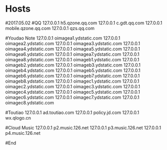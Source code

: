 # Hosts
#2017.05.02
#QQ
127.0.0.1 h5.qzone.qq.com
127.0.0.1 c.gdt.qq.com
127.0.0.1 mobile.qzone.qq.com
127.0.0.1 qzs.qq.com

#Youdao Note
127.0.0.1 oimagea1.ydstatic.com
127.0.0.1 oimagea2.ydstatic.com
127.0.0.1 oimagea3.ydstatic.com
127.0.0.1 oimagea4.ydstatic.com
127.0.0.1 oimagea5.ydstatic.com
127.0.0.1 oimagea6.ydstatic.com
127.0.0.1 oimagea7.ydstatic.com
127.0.0.1 oimagea8.ydstatic.com
127.0.0.1 oimageb1.ydstatic.com
127.0.0.1 oimageb2.ydstatic.com
127.0.0.1 oimageb3.ydstatic.com
127.0.0.1 oimageb4.ydstatic.com
127.0.0.1 oimageb5.ydstatic.com
127.0.0.1 oimageb6.ydstatic.com
127.0.0.1 oimageb7.ydstatic.com
127.0.0.1 oimageb8.ydstatic.com
127.0.0.1 oimagec1.ydstatic.com
127.0.0.1 oimagec2.ydstatic.com
127.0.0.1 oimagec3.ydstatic.com
127.0.0.1 oimagec4.ydstatic.com
127.0.0.1 oimagec5.ydstatic.com
127.0.0.1 oimagec6.ydstatic.com
127.0.0.1 oimagec7.ydstatic.com
127.0.0.1 oimagec8.ydstatic.com

#Toutiao
127.0.0.1 ad.toutiao.com
127.0.0.1 policy.jd.com
127.0.0.1 wx.qlogo.cn

#Cloud Music
127.0.0.1 p2.music.126.net
127.0.0.1 p3.music.126.net
127.0.0.1 p4.music.126.net

#End
